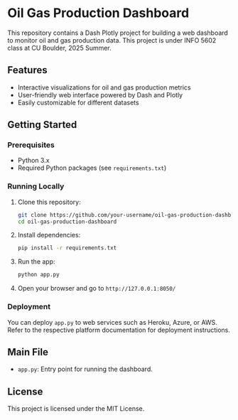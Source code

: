# Oil Gas Production Dashboard

This repository contains a Dash Plotly project for building a web dashboard to monitor oil and gas production data. This project is under INFO 5602 class at CU Boulder, 2025 Summer.

## Features

- Interactive visualizations for oil and gas production metrics
- User-friendly web interface powered by Dash and Plotly
- Easily customizable for different datasets

## Getting Started

### Prerequisites

- Python 3.x
- Required Python packages (see `requirements.txt`)

### Running Locally

1. Clone this repository:
    ```bash
    git clone https://github.com/your-username/oil-gas-production-dashboard.git
    cd oil-gas-production-dashboard
    ```
2. Install dependencies:
    ```bash
    pip install -r requirements.txt
    ```
3. Run the app:
    ```bash
    python app.py
    ```
4. Open your browser and go to `http://127.0.0.1:8050/`

### Deployment

You can deploy `app.py` to web services such as Heroku, Azure, or AWS. Refer to the respective platform documentation for deployment instructions.

## Main File

- `app.py`: Entry point for running the dashboard.

## License

This project is licensed under the MIT License.
